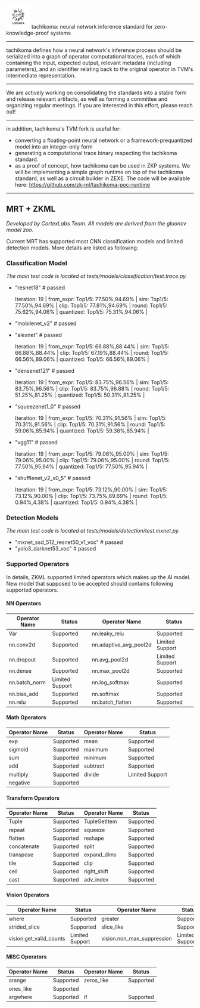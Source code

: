 <img src=https://raw.githubusercontent.com/zk-ml/linear-a-site/main/logo/linear-a-logo.png width=64/> tachikoma: neural network inference standard for zero-knowledge-proof systems


---------------

tachikoma defines how a neural network's inference process should be serialized into a graph of operator computational traces, each of which containing the input, expected output, relevant metadata (including parameters), and an identifier relating back to the original operator in TVM's intermediate representation.

---------------

We are actively working on consolidating the standards into a stable form and release relevant artifacts, as well as forming a committee and organizing regular meetings. If you are interested in this effort, please reach out!

---------------

in addition, tachikoma's TVM fork is useful for:
- converting a floating-point neural network or a framework-prequantized model into an integer-only form
- generating a computational trace binary respecting the tachikoma standard.
- as a proof of concept, how tachikoma can be used in ZKP systems. We will be implementing a simple graph runtime on top of the tachikoma standard, as well as a circuit builder in ZEXE. The code will be available here: https://github.com/zk-ml/tachikoma-poc-runtime

---------------

## MRT + ZKML

*Developed by CortexLabs Team. All models are derived from the gluoncv model zoo.*

Current MRT has supported most CNN classification models and limited detection models. More details are listed as following:

### Classification Model

*The main test code is located at tests/models/classification/test.trace.py.*

- "resnet18"                 # passed

  Iteration: 19 | from_expr: Top1/5: 77.50%,94.69% | sim: Top1/5: 77.50%,94.69% | clip: Top1/5: 77.81%,94.69% | round: Top1/5: 75.62%,94.06% | quantized: Top1/5: 75.31%,94.06% |

- "mobilenet_v2"             # passed
- "alexnet"                  # passed

  Iteration: 19 | from_expr: Top1/5: 66.88%,88.44% | sim: Top1/5: 66.88%,88.44% | clip: Top1/5: 67.19%,88.44% | round: Top1/5: 66.56%,89.06% | quantized: Top1/5: 66.56%,89.06% |

- "densenet121"              # passed

  Iteration:  19 | from_expr: Top1/5: 83.75%,96.56% | sim: Top1/5: 83.75%,96.56% | clip: Top1/5: 83.75%,96.88% | round: Top1/5: 51.25%,81.25% | quantized: Top1/5: 50.31%,81.25% |

- "squeezenet1_0"            # passed

  Iteration:  19 | from_expr: Top1/5: 70.31%,91.56% | sim: Top1/5: 70.31%,91.56% | clip: Top1/5: 70.31%,91.56% | round: Top1/5: 59.06%,85.94% | quantized: Top1/5: 59.38%,85.94% |

- "vgg11"                    # passed

  Iteration:  19 | from_expr: Top1/5: 79.06%,95.00% | sim: Top1/5: 79.06%,95.00% | clip: Top1/5: 79.06%,95.00% | round: Top1/5: 77.50%,95.94% | quantized: Top1/5: 77.50%,95.94% |

- "shufflenet_v2_x0_5"       # passed

  Iteration:  19 | from_expr: Top1/5: 73.12%,90.00% | sim: Top1/5: 73.12%,90.00% | clip: Top1/5: 73.75%,89.69% | round: Top1/5: 0.94%,4.38% | quantized: Top1/5: 0.94%,4.38% |

### Detection Models

*The main test code is located at tests/models/detection/test.mxnet.py.*

- "mxnet_ssd_512_resnet50_v1_voc"     # passed
- "yolo3_darknet53_voc"               # passed

### Supported Operators

In details, ZKML supported limited operators which makes up the AI model. New model that supposed to be accepted should contains following supported operators.

#### NN Operators

| Operator Name | Status          | Operator Name          | Status          |
| ------------- | --------------- | ---------------------- | --------------- |
| Var           | Supported       | nn.leaky_relu          | Supported       |
| nn.conv2d     | Supported       | nn.adaptive_avg_pool2d | Limited Support |
| nn.dropout    | Supported       | nn.avg_pool2d          | Limited Support |
| nn.dense      | Supported       | nn.max_pool2d          | Supported       |
| nn.batch_norm | Limited Support | nn.log_softmax         | Supported       |
| nn.bias_add   | Supported       | nn.softmax             | Supported       |
| nn.relu       | Supported       | nn.batch_flatten       | Supported       |

#### Math Operators

| Operator Name | Status    | Operator Name | Status          |
| ------------- | --------- | ------------- | --------------- |
| exp           | Supported | mean          | Supported       |
| sigmoid       | Supported | maximum       | Supported       |
| sum           | Supported | minimum       | Supported       |
| add           | Supported | subtract      | Supported       |
| multiply      | Supported | divide        | Limited Support |
| negative      | Supported |               |                 |

#### Transform Operators

| Operator Name | Status    | Operator Name | Status    |
| ------------- | --------- | ------------- | --------- |
| Tuple         | Supported | TupleGetItem  | Supported |
| repeat        | Supported | squeeze       | Supported |
| flatten       | Supported | reshape       | Supported |
| concatenate   | Supported | split         | Supported |
| transpose     | Supported | expand_dims   | Supported |
| tile          | Supported | clip          | Supported |
| ceil          | Supported | right_shift   | Supported |
| cast          | Supported | adv_index     | Supported |

#### Vision Operators

| Operator Name           | Status          | Operator Name              | Status          |
| ----------------------- | --------------- | -------------------------- | --------------- |
| where                   | Supported       | greater                    | Supported       |
| strided_slice           | Supported       | slice_like                 | Supported       |
| vision.get_valid_counts | Limited Support | vision.non_max_suppression | Limited Support |

#### MISC Operators

| Operator Name | Status    | Operator Name | Status    |
| ------------- | --------- | ------------- | --------- |
| arange        | Supported | zeros_like    | Supported |
| ones_like     | Supported |               |           |
| argwhere      | Supported | if            | Supported |


